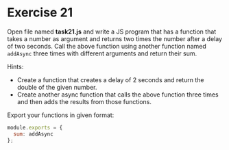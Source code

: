 # Exercise 21

Open file named **task21.js** and write a JS program that has a function that takes a number as argument and returns two times the number after a delay of two seconds. Call the above function using another function named `addAsync` three times with different arguments and return their sum.

Hints:

- Create a function that creates a delay of 2 seconds and return the double of the given number.
- Create another async function that calls the above function three times and then adds the results from those functions.

Export your functions in given format:

```js
module.exports = {
  sum: addAsync
};
```